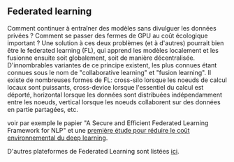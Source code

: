 ## Federated learning

Comment continuer à entraîner des modèles sans divulguer les données privées ?
Comment se passer des fermes de GPU au coût écologique important ?
Une solution à ces deux problèmes (et à d'autres) pourrait bien être le
federated learning (FL), qui apprend les modèles localement et les fusionne ensuite
soit globalement, soit de manière décentralisée.
D'innombrables variantes de ce principe existent, les plus connues étant connues
sous le nom de "collaborative learning" et "fusion learning".
Il existe de nombreuses formes de FL: cross-silo lorsque les noeuds de calcul locaux
sont puissants, cross-device lorsque l'essentiel du calcul est déporté, horizontal
lorsque les données sont distribuées indépendamment entre les noeuds, vertical lorsque
les noeuds collaborent sur des données en partie partagées, etc.

voir par exemple le papier "A Secure and Efficient Federated Learning Framework for NLP"
et une [première étude pour réduire le coût environnemental du deep learning](https://openreview.net/forum?id=gdBGF7R8ZCJ).

D'autres plateformes de Federated Learning sont listées [ici](http://www.cerisara.fr/fedDL.html).

